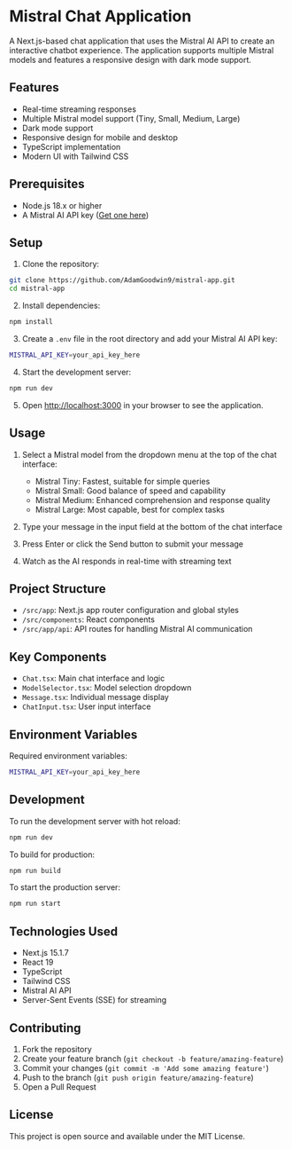 # Mistral Chat Application

A Next.js-based chat application that uses the Mistral AI API to create an interactive chatbot experience. The application supports multiple Mistral models and features a responsive design with dark mode support.

## Features

- Real-time streaming responses
- Multiple Mistral model support (Tiny, Small, Medium, Large)
- Dark mode support
- Responsive design for mobile and desktop
- TypeScript implementation
- Modern UI with Tailwind CSS

## Prerequisites

- Node.js 18.x or higher
- A Mistral AI API key ([Get one here](https://console.mistral.ai/))

## Setup

1. Clone the repository:

```bash
git clone https://github.com/AdamGoodwin9/mistral-app.git
cd mistral-app
```

2. Install dependencies:

```bash
npm install
```

3. Create a `.env` file in the root directory and add your Mistral AI API key:

```bash
MISTRAL_API_KEY=your_api_key_here
```

4. Start the development server:

```bash
npm run dev
```

5. Open [http://localhost:3000](http://localhost:3000) in your browser to see the application.

## Usage

1. Select a Mistral model from the dropdown menu at the top of the chat interface:
   - Mistral Tiny: Fastest, suitable for simple queries
   - Mistral Small: Good balance of speed and capability
   - Mistral Medium: Enhanced comprehension and response quality
   - Mistral Large: Most capable, best for complex tasks

2. Type your message in the input field at the bottom of the chat interface

3. Press Enter or click the Send button to submit your message

4. Watch as the AI responds in real-time with streaming text

## Project Structure

- `/src/app`: Next.js app router configuration and global styles
- `/src/components`: React components
- `/src/app/api`: API routes for handling Mistral AI communication

## Key Components

- `Chat.tsx`: Main chat interface and logic
- `ModelSelector.tsx`: Model selection dropdown
- `Message.tsx`: Individual message display
- `ChatInput.tsx`: User input interface

## Environment Variables

Required environment variables:

```bash
MISTRAL_API_KEY=your_api_key_here
```

## Development

To run the development server with hot reload:

```bash
npm run dev
```

To build for production:

```bash
npm run build
```

To start the production server:

```bash
npm run start
```

## Technologies Used

- Next.js 15.1.7
- React 19
- TypeScript
- Tailwind CSS
- Mistral AI API
- Server-Sent Events (SSE) for streaming

## Contributing

1. Fork the repository
2. Create your feature branch (`git checkout -b feature/amazing-feature`)
3. Commit your changes (`git commit -m 'Add some amazing feature'`)
4. Push to the branch (`git push origin feature/amazing-feature`)
5. Open a Pull Request

## License

This project is open source and available under the MIT License.